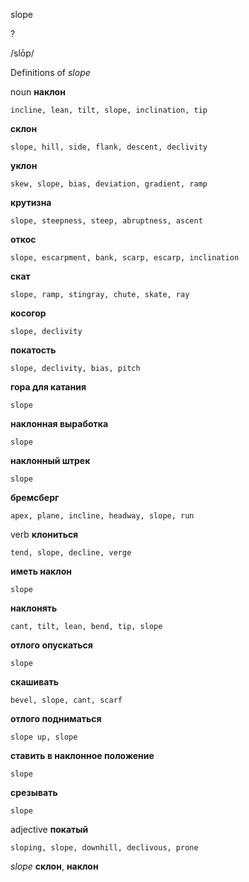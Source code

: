 slope

?

/slōp/

Definitions of _slope_

noun
**наклон**

    incline, lean, tilt, slope, inclination, tip
**склон**

    slope, hill, side, flank, descent, declivity
**уклон**

    skew, slope, bias, deviation, gradient, ramp
**крутизна**

    slope, steepness, steep, abruptness, ascent
**откос**

    slope, escarpment, bank, scarp, escarp, inclination
**скат**

    slope, ramp, stingray, chute, skate, ray
**косогор**

    slope, declivity
**покатость**

    slope, declivity, bias, pitch
**гора для катания**

    slope
**наклонная выработка**

    slope
**наклонный штрек**

    slope
**бремсберг**

    apex, plane, incline, headway, slope, run

verb
**клониться**

    tend, slope, decline, verge
**иметь наклон**

    slope
**наклонять**

    cant, tilt, lean, bend, tip, slope
**отлого опускаться**

    slope
**скашивать**

    bevel, slope, cant, scarf
**отлого подниматься**

    slope up, slope
**ставить в наклонное положение**

    slope
**срезывать**

    slope

adjective
**покатый**

    sloping, slope, downhill, declivous, prone

_slope_
**склон**, **наклон**
